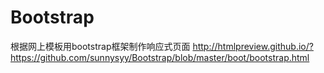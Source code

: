 # Bootstrap
根据网上模板用bootstrap框架制作响应式页面
http://htmlpreview.github.io/?https://github.com/sunnysyy/Bootstrap/blob/master/boot/bootstrap.html
